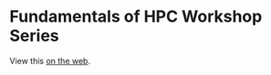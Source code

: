 # Fundamentals of HPC Workshop Series

View this [on the web][2].

[1]: https://docs.github.com/en/pages/quickstart "Quickstart for GitHub Pages"
[2]: https://izaakm.github.io/fundamentals-hpc

<!-- END -->
